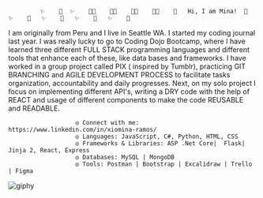              ✨    💖  ✨    💖✨    💖✨    💖✨    💖✨    💖   Hi, I am Mina!  💖   ✨    💖   ✨    💖   ✨    💖   ✨    💖
                       
                       
I am originally from Peru and I live in Seattle WA. I started my coding journal last year. I was really lucky to go to Coding Dojo Bootcamp, where I have learned three different FULL STACK programming languages and different tools that enhance each of these, like data bases and frameworks. I have worked in a group project called PIX ( inspired by Tumblr), practicing GIT BRANCHING and AGILE DEVELOPMENT PROCESS to facilitate tasks organization, accountability and daily progresses. Next, on my solo project I focus on implementing different API's, writing a DRY code with the help of REACT and usage of different components to make the code REUSABLE and READABLE.


                       ◎ Connect with me: https://www.linkedin.com/in/xiomina-ramos/
                       ◎ Languages: JavaScript, C#, Python, HTML, CSS
                       ◎ Frameworks & Libraries: ASP .Net Core|  Flask| Jinja 2, React, Express
                       ◎ Databases: MySQL | MongoDB
                       ◎ Tools: Postman | Bootstrap | Excalidraw | Trello | Figma

  ![giphy](https://user-images.githubusercontent.com/98005220/171296715-95e2eabb-2fe6-49ce-8440-712d7487a6d0.gif)               
               
           
                       
